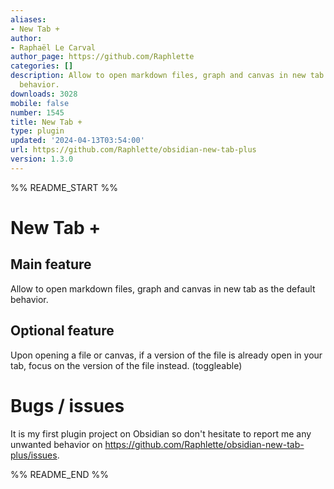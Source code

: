 ```yaml
---
aliases:
- New Tab +
author:
- Raphaël Le Carval
author_page: https://github.com/Raphlette
categories: []
description: Allow to open markdown files, graph and canvas in new tab as the default
  behavior.
downloads: 3028
mobile: false
number: 1545
title: New Tab +
type: plugin
updated: '2024-04-13T03:54:00'
url: https://github.com/Raphlette/obsidian-new-tab-plus
version: 1.3.0
---
```


%% README_START %%

# New Tab +

## Main feature

Allow to open markdown files, graph and canvas in new tab as the default behavior.

## Optional feature

Upon opening a file or canvas, if a version of the file is already open in your tab, focus on the version of the file instead. (toggleable)

# Bugs / issues

It is my first plugin project on Obsidian so don't hesitate to report me any unwanted behavior on https://github.com/Raphlette/obsidian-new-tab-plus/issues.


%% README_END %%